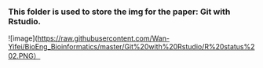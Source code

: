### This folder is used to store the img for the paper: Git with Rstudio.
![image](https://raw.githubusercontent.com/Wan-Yifei/BioEng_Bioinformatics/master/Git%20with%20Rstudio/R%20status%202.PNG）
